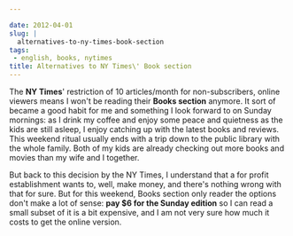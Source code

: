 ```yaml
---

date: 2012-04-01
slug: |
  alternatives-to-ny-times-book-section
tags:
 - english, books, nytimes
title: Alternatives to NY Times\' Book section
---
```


The **NY Times**\' restriction of 10 articles/month for non-subscribers,
online viewers means I won\'t be reading their **Books section**
anymore. It sort of became a good habit for me and something I look
forward to on Sunday mornings: as I drink my coffee and enjoy some peace
and quietness as the kids are still asleep, I enjoy catching up with the
latest books and reviews. This weekend ritual usually ends with a trip
down to the public library with the whole family. Both of my kids are
already checking out more books and movies than my wife and I together.

But back to this decision by the NY Times, I understand that a for
profit establishment wants to, well, make money, and there's nothing
wrong with that for sure. But for this weekend, Books section only
reader the options don't make a lot of sense: **pay \$6 for the Sunday
edition** so I can read a small subset of it is a bit expensive, and I
am not very sure how much it costs to get the online version.
